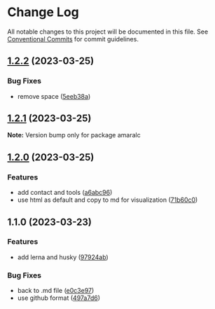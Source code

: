 # Change Log

All notable changes to this project will be documented in this file.
See [Conventional Commits](https://conventionalcommits.org) for commit guidelines.

## [1.2.2](https://github.com/amaralc/amaralc/branches/compare/amaralc@1.2.2...amaralc@1.2.1) (2023-03-25)


### Bug Fixes

* remove space ([5eeb38a](https://github.com/amaralc/amaralc/commit/5eeb38aa4615ac9300e6348d42d5a9e69ebf9958))



## [1.2.1](https://github.com/amaralc/amaralc/branches/compare/amaralc@1.2.1...amaralc@1.2.0) (2023-03-25)

**Note:** Version bump only for package amaralc





## [1.2.0](https://github.com/amaralc/amaralc/branches/compare/amaralc@1.2.0...amaralc@1.1.0) (2023-03-25)


### Features

* add contact and tools ([a6abc96](https://github.com/amaralc/amaralc/commit/a6abc9697cf513038a32d0aa028c7834fbaa493c))
* use html as default and copy to md for visualization ([71b60c0](https://github.com/amaralc/amaralc/commit/71b60c083adfb7946d6edb8f26a6ac3a9ccd8de1))



## 1.1.0 (2023-03-23)


### Features

* add lerna and husky ([97924ab](https://github.com/amaralc/amaralc/commit/97924ab89b067e3196e9ee30b094b42af7d15923))


### Bug Fixes

* back to .md file ([e0c3e97](https://github.com/amaralc/amaralc/commit/e0c3e97104d3b212c87157578380cddb017d8d13))
* use github format ([497a7d6](https://github.com/amaralc/amaralc/commit/497a7d603ef4ec9e7bf4bbbdcc8740afa6a5b7e4))
